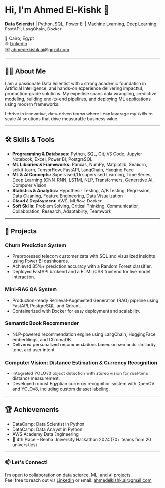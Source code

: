 # Hi, I'm Ahmed El-Kishk 👋

**Data Scientist** | Python, SQL, Power BI | Machine Learning, Deep Learning, FastAPI, LangChain, Docker

📍 Cairo, Egypt  
🌐 [LinkedIn](https://linkedin.com/in/ahmedelkishk)  
✉️ ahmedelkishk.ai@gmail.com

---

## 👨‍💻 About Me

I am a passionate Data Scientist with a strong academic foundation in Artificial Intelligence, and hands-on experience delivering impactful, production-grade solutions. My expertise spans data wrangling, predictive modeling, building end-to-end pipelines, and deploying ML applications using modern frameworks.

I thrive in innovative, data-driven teams where I can leverage my skills to scale AI solutions that drive measurable business value.

---

## 🛠️ Skills & Tools

- **Programming & Databases:** Python, SQL, Git, VS Code, Jupyter Notebook, Excel, Power BI, PostgreSQL
- **ML Libraries & Frameworks:** Pandas, NumPy, Matplotlib, Seaborn, scikit-learn, TensorFlow, FastAPI, LangChain, Hugging Face
- **ML & AI Concepts:** Supervised/Unsupervised Learning, Time Series, Deep Learning (CNN, RNN, LSTM), NLP, Transformers, Generative AI, Computer Vision
- **Statistics & Analytics:** Hypothesis Testing, A/B Testing, Regression, Data Cleaning, Feature Engineering, Data Visualization
- **Cloud & Deployment:** AWS, MLflow, Docker
- **Soft Skills:** Problem Solving, Critical Thinking, Communication, Collaboration, Research, Adaptability, Teamwork

---

## 🚀 Projects

### Churn Prediction System
- Preprocessed telecom customer data with SQL and visualized insights using Power BI dashboards.
- Achieved 85%+ prediction accuracy with a Random Forest classifier.
- Deployed FastAPI backend and a HTML/CSS frontend for live model interaction.

### Mini-RAG QA System
- Production-ready Retrieval-Augmented Generation (RAG) pipeline using FastAPI, PostgreSQL, and Qdrant.
- Containerized with Docker for easy deployment and scalability.

### Semantic Book Recommender
- NLP-powered recommendation engine using LangChain, HuggingFace embeddings, and ChromaDB.
- Delivered personalized recommendations based on semantic similarity, tone, and user intent.

### Computer Vision: Distance Estimation & Currency Recognition
- Integrated YOLOv8 object detection with stereo vision for real-time distance measurement.
- Developed robust Egyptian currency recognition system with OpenCV and YOLOv8, including custom dataset labeling.

---

## 🏆 Achievements

- DataCamp: Data Scientist in Python
- DataCamp: Data Analyst in Python
- AWS Academy Data Engineering
- 🥇 4th Place – Benha University Hackathon 2024 (70+ teams from 20 universities)

---

### 📫 Let's Connect!

I’m open to collaboration on data science, ML, and AI projects.  
Feel free to reach out via [LinkedIn](https://linkedin.com/in/ahmedelkishk) or email: ahmedelkishk.ai@gmail.com
